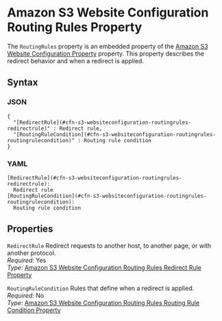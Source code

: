 # Amazon S3 Website Configuration Routing Rules Property<a name="aws-properties-s3-websiteconfiguration-routingrules"></a>

The `RoutingRules` property is an embedded property of the [Amazon S3 Website Configuration Property](aws-properties-s3-websiteconfiguration.md) property\. This property describes the redirect behavior and when a redirect is applied\.

## Syntax<a name="w3ab2c21c14e1814b5"></a>

### JSON<a name="aws-properties-s3-websiteconfiguration-routingrules-syntax.json"></a>

```
{
  "[RedirectRule](#cfn-s3-websiteconfiguration-routingrules-redirectrule)" : Redirect rule,
  "[RoutingRuleCondition](#cfn-s3-websiteconfiguration-routingrules-routingrulecondition)" : Routing rule condition
}
```

### YAML<a name="aws-properties-s3-websiteconfiguration-routingrules-syntax.yaml"></a>

```
[RedirectRule](#cfn-s3-websiteconfiguration-routingrules-redirectrule):
  Redirect rule
[RoutingRuleCondition](#cfn-s3-websiteconfiguration-routingrules-routingrulecondition):
  Routing rule condition
```

## Properties<a name="w3ab2c21c14e1814b7"></a>

`RedirectRule`  <a name="cfn-s3-websiteconfiguration-routingrules-redirectrule"></a>
Redirect requests to another host, to another page, or with another protocol\.  
*Required*: Yes  
*Type*: [Amazon S3 Website Configuration Routing Rules Redirect Rule Property](aws-properties-s3-websiteconfiguration-routingrules-redirectrule.md)

`RoutingRuleCondition`  <a name="cfn-s3-websiteconfiguration-routingrules-routingrulecondition"></a>
Rules that define when a redirect is applied\.  
*Required*: No  
*Type*: [Amazon S3 Website Configuration Routing Rules Routing Rule Condition Property](aws-properties-s3-websiteconfiguration-routingrules-routingrulecondition.md)